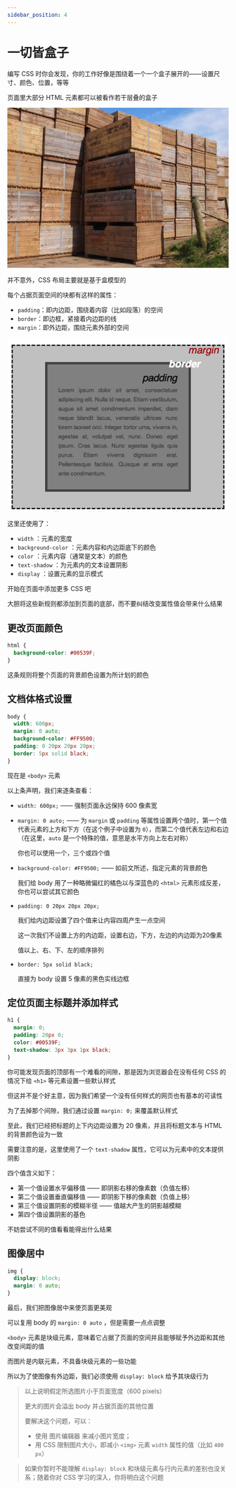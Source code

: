 ```yaml
---
sidebar_position: 4
---
```


# 一切皆盒子

编写 CSS 时你会发现，你的工作好像是围绕着一个一个盒子展开的——设置尺寸、颜色、位置，等等

页面里大部分 HTML 元素都可以被看作若干层叠的盒子

![48](../img/48.jpg)

并不意外，CSS 布局主要就是基于盒模型的

每个占据页面空间的块都有这样的属性：

- `padding`：即内边距，围绕着内容（比如段落）的空间
- `border`：即边框，紧接着内边距的线
- `margin`：即外边距，围绕元素外部的空间

![49](	../img/49.png)

这里还使用了：

- `width` ：元素的宽度
- `background-color` ：元素内容和内边距底下的颜色
- `color` ：元素内容（通常是文本）的颜色
- `text-shadow` ：为元素内的文本设置阴影
- `display` ：设置元素的显示模式

开始在页面中添加更多 CSS 吧

大胆将这些新规则都添加到页面的底部，而不要纠结改变属性值会带来什么结果

## 更改页面颜色

```css
html {
  background-color: #00539F;
}
```

这条规则将整个页面的背景颜色设置为所计划的颜色

## 文档体格式设置

```css
body {
  width: 600px;
  margin: 0 auto;
  background-color: #FF9500;
  padding: 0 20px 20px 20px;
  border: 5px solid black;
}
```

现在是 `<body>` 元素

以上条声明，我们来逐条查看：

- `width: 600px;` —— 强制页面永远保持 600 像素宽

- `margin: 0 auto;` —— 为 `margin` 或 `padding` 等属性设置两个值时，第一个值代表元素的上方和下方（在这个例子中设置为 `0`），而第二个值代表左边和右边（在这里，`auto` 是一个特殊的值，意思是水平方向上左右对称）

  你也可以使用一个，三个或四个值

- `background-color: #FF9500;` —— 如前文所述，指定元素的背景颜色

  我们给 body 用了一种略微偏红的橘色以与深蓝色的 `<html>` 元素形成反差，你也可以尝试其它颜色

- `padding: 0 20px 20px 20px;`

  我们给内边距设置了四个值来让内容四周产生一点空间

  这一次我们不设置上方的内边距，设置右边，下方，左边的内边距为20像素

  值以上、右、下、左的顺序排列

- `border: 5px solid black;`

  直接为 body 设置 5 像素的黑色实线边框

## 定位页面主标题并添加样式

```css
h1 {
  margin: 0;
  padding: 20px 0;
  color: #00539F;
  text-shadow: 3px 3px 1px black;
}
```

你可能发现页面的顶部有一个难看的间隙，那是因为浏览器会在没有任何 CSS 的情况下给 `<h1>` 等元素设置一些默认样式

但这并不是个好主意，因为我们希望一个没有任何样式的网页也有基本的可读性

为了去掉那个间隙，我们通过设置 `margin: 0;` 来覆盖默认样式

至此，我们已经把标题的上下内边距设置为 20 像素，并且将标题文本与 HTML 的背景颜色设为一致

需要注意的是，这里使用了一个 `text-shadow` 属性，它可以为元素中的文本提供阴影

四个值含义如下：

- 第一个值设置水平偏移值 —— 即阴影右移的像素数（负值左移）
- 第二个值设置垂直偏移值 —— 即阴影下移的像素数（负值上移）
- 第三个值设置阴影的模糊半径 —— 值越大产生的阴影越模糊
- 第四个值设置阴影的基色

不妨尝试不同的值看看能得出什么结果

## 图像居中

```css
img {
  display: block;
  margin: 0 auto;
}
```

最后，我们把图像居中来使页面更美观

可以复用 body 的 `margin: 0 auto` ，但是需要一点点调整

`<body>` 元素是块级元素，意味着它占据了页面的空间并且能够赋予外边距和其他改变间距的值

而图片是内联元素，不具备块级元素的一些功能

所以为了使图像有外边距，我们必须使用 `display: block` 给予其块级行为

> 以上说明假定所选图片小于页面宽度（600 pixels）
>
> 更大的图片会溢出 body 并占据页面的其他位置
>
> 要解决这个问题，可以：
>
> - 使用 图片编辑器 来减小图片宽度；
> - 用 CSS 限制图片大小，即减小 `<img>` 元素 `width` 属性的值（比如 `400 px`）

> 如果你暂时不能理解 `display: block` 和块级元素与行内元素的差别也没关系；随着你对 CSS 学习的深入，你将明白这个问题